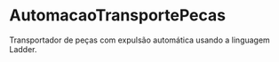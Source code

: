 # AutomacaoTransportePecas
Transportador de peças com expulsão automática usando a linguagem Ladder.
